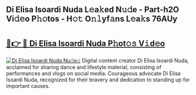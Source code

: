 ## Di Elisa Isoardi Nuda L𝚎a𝚔ed N𝚞𝚍e - Part-h2O Vi𝚍𝚎o P𝚑𝚘tos - H𝚘𝚝 O𝚗𝚕yf𝚊ns L𝚎a𝚔s 76AUy

# <h2><a href="http://kf5fok.oniu.top/?m=Di+Elisa+Isoardi+Nuda">🔗👉 🔴 Di Elisa Isoardi Nuda P𝚑ot𝚘𝚜 V𝚒d𝚎o</a></h2>

[![Di Elisa Isoardi Nuda Nu𝚍e𝚜](https://i.imgur.com/0qMVB7G.gif)](http://kf5fok.oniu.top/?m=Di+Elisa+Isoardi+Nuda)
Digital content creator Di Elisa Isoardi Nuda, acclaimed for sharing dance and lifestyle material, consisting of performances and vlogs on social media. Courageous advocate Di Elisa Isoardi Nuda, recognized for their bravery and dedication to standing up for important causes.  
